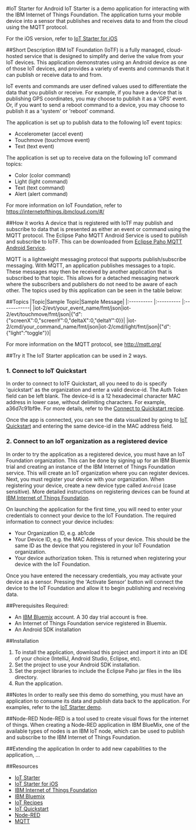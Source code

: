 #IoT Starter for Android
IoT Starter is a demo application for interacting with the IBM Internet of Things Foundation.
The application turns your mobile device into a sensor that publishes and receives data to and from the cloud using the MQTT protocol.

For the iOS version, refer to [IoT Starter for iOS](https://github.com/ibm-messaging/iot-starter-for-ios)

##Short Description
IBM IoT Foundation (IoTF) is a fully managed, cloud-hosted service that is designed to simplify and derive the value from your IoT devices.
This application demonstrates using an Android device as one of those IoT devices, and provides a variety of events and commands that it can publish or receive data to and from.

IoT events and commands are user defined values used to differentiate the data that you publish or receive. For example, if you have a device that is publishing GPS coordinates, you may choose to publish it as a 'GPS' event. Or, if you want to send a reboot command to a device, you may choose to publish it as a 'system' or 'reboot' command.

The application is set up to publish data to the following IoT event topics:
- Accelerometer (accel event)
- Touchmove (touchmove event)
- Text (text event)

The application is set up to receive data on the following IoT command topics:
- Color (color command)
- Light (light command)
- Text (text command)
- Alert (alert command)

For more information on IoT Foundation, refer to https://internetofthings.ibmcloud.com/#/

##How it works
A device that is registered with IoTF may publish and subscribe to data that is presented as either an event or command using the MQTT protocol.
The Eclipse Paho MQTT Android Service is used to publish and subscribe to IoTF. This can be downloaded from
[Eclipse Paho MQTT Android Service](http://www.eclipse.org/paho/clients/android/).

MQTT is a lightweight messaging protocol that supports publish/subscribe messaging. With MQTT, an application publishes messages to a topic. These messages may then be received by another application that is subscribed to that topic. This allows for a detached messaging network where the subscribers and publishers do not need to be aware of each other.
The topics used by this application can be seen in the table below:

##Topics
|Topic|Sample Topic|Sample Message|
|:---------- |:---------- |:------------|
|iot-2/evt/your_event_name/fmt/json|iot-2/evt/touchmove/fmt/json|{"d":{"screenX":0,"screenY":0,"deltaX":0,"deltaY":0}}|
|iot-2/cmd/your_command_name/fmt/json|iot-2/cmd/light/fmt/json|{"d":{"light":"toggle"}}|

For more information on the MQTT protocol, see http://mqtt.org/

##Try it
The IoT Starter application can be used in 2 ways.

### 1. Connect to IoT Quickstart
In order to connect to IoTF Quickstart, all you need to do is specify 'quickstart' as the organization and enter a valid device-id. The Auth Token field can be left blank. The device-id is a 12 hexadecimal character MAC address in lower case, without delimiting characters. For example, a36d7c91bf9e. For more details, refer to the [Connect to Quickstart recipe](https://developer.ibm.com/iot/recipes/improvise-connect-quickstart/).

Once the app is connected, you can see the data visualized by going to [IoT Quickstart](https://quickstart.internetofthings.ibmcloud.com/) and entering the same device-id in the MAC address field.

### 2. Connect to an IoT organization as a registered device
In order to try the application as a registered device, you must have an IoT Foundation organization. This can be done by signing up for an IBM Bluemix trial and creating an instance of the IBM Internet of Things Foundation service. This will create an IoT organization where you can register devices. Next, you must register your device with your organization. When registering your device, create a new device type called `Android` (case sensitive). More detailed instructions on registering devices can be found at [IBM Internet of Things Foundation](https://internetofthings.ibmcloud.com/#/).

On launching the application for the first time, you will need to enter your credentials to connect your device to the IoT Foundation. The required information to connect your device includes:

- Your Organization ID, e.g. ab1cde
- Your Device ID, e.g. the MAC Address of your device. This should be the same ID as the device that you registered in your IoT Foundation organization.
- Your device authorization token. This is returned when registering your device with the IoT Foundation.

Once you have entered the necessary credentials, you may activate your device as a sensor. Pressing the 'Activate Sensor' button will connect the device to the IoT Foundation and allow it to begin publishing and receiving data.

##Prerequisites
Required:
- An [IBM Bluemix](https://ace.ng.bluemix.net/) account. A 30 day trial account is free.
- An Internet of Things Foundation service registered in Bluemix.
- An Android SDK installation

##Installation
1. To install the application, download this project and import it into an IDE of your choice (IntelliJ, Android Studio, Eclipse, etc).
2. Set the project to use your Android SDK installation.
3. Set the project libraries to include the Eclipse Paho jar files in the libs directory.
4. Run the application.

##Notes
In order to really see this demo do something, you must have an application to consume its data and publish data back
to the application. For examples, refer to the [IoT Starter demo](http://m2m.demos.ibm.com/iotstarter.html).

##Node-RED
Node-RED is a tool used to create visual flows for the internet of things. When creating a Node-RED application in IBM BlueMix, one of the available
types of nodes is an IBM IoT node, which can be used to publish and subscribe to the IBM Internet of Things Foundation.

##Extending the application
In order to add new capabilities to the application, ...

##Resources
- [IoT Starter](http://m2m.demos.ibm.com/iotstarter.html)
- [IoT Starter for iOS](https://github.com/ibm-messaging/iot-starter-for-ios)
- [IBM Internet of Things Foundation](https://internetofthings.ibmcloud.com/#/)
- [IBM Bluemix](https://ace.ng.bluemix.net)
- [IoT Recipes](https://developer.ibm.com/iot/)
- [IoT Quickstart](http://quickstart.internetofthings.ibmcloud.com/#/)
- [Node-RED](http://nodered.org/)
- [MQTT](http://mqtt.org/)
